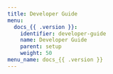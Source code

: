 ```yaml
---
title: Developer Guide
menu:
  docs_{{ .version }}:
    identifier: developer-guide
    name: Developer Guide
    parent: setup
    weight: 50
menu_name: docs_{{ .version }}
---
```

